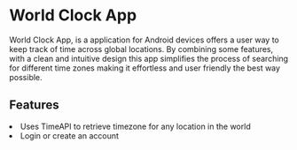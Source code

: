 # World Clock App

World Clock App, is a application for Android devices offers a user way to keep track of time across global locations. 
By combining some features, with a clean and intuitive design this app simplifies the process of searching for different time zones making it effortless and user friendly the best way possible.

## Features
<li>Uses TimeAPI to retrieve timezone for any location in the world</li>
<li>Login or create an account</li>
